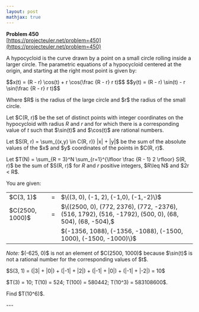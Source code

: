 ```yaml
---
layout: post
mathjax: true
---
```

**Problem 450**  
[https://projecteuler.net/problem=450](https://projecteuler.net/problem=450)

<p>A hypocycloid is the curve drawn by a point on a small circle rolling inside a larger circle. The parametric equations of a hypocycloid centered at the origin, and starting at the right most point is given by:</p>

<p>$$x(t) = (R - r) \cos(t) + r \cos(\frac {R - r} r t)$$
$$y(t) = (R - r) \sin(t) - r \sin(\frac {R - r} r t)$$</p>

<p>Where $R$ is the radius of the large circle and $r$ the radius of the small circle.</p>

<p>Let $C(R, r)$ be the set of distinct points with integer coordinates on the hypocycloid with radius <var>R</var> and <var>r</var> and for which there is a corresponding value of <var>t</var> such that $\sin(t)$ and $\cos(t)$ are rational numbers.</p>
<p>
Let $S(R, r) = \sum_{(x,y) \in C(R, r)} |x| + |y|$ be the sum of the absolute values of the $x$ and $y$ coordinates of the points in $C(R, r)$.</p>

<p>Let $T(N) = \sum_{R = 3}^N \sum_{r=1}^{\lfloor \frac {R - 1} 2 \rfloor} S(R, r)$ be the sum of $S(R, r)$ for <var>R</var> and <var>r</var> positive integers, $R\leq N$  and $2r &lt; R$.</p>

<p>You are given:</p>
<table>
<tr>
<td class="right">$C(3, 1)$</td><td>=</td><td>$\{(3, 0), (-1, 2), (-1,0), (-1,-2)\}$</td>
</tr>
<tr>
<td>$C(2500, 1000)$</td><td>=</td><td>$\{(2500, 0), (772, 2376), (772, -2376), (516, 1792), (516, -1792), (500, 0), (68, 504), (68, -504),$</td>
</tr>
<tr>
<td colspan="2"> </td><td>$(-1356, 1088), (-1356, -1088), (-1500, 1000), (-1500, -1000)\}$</td>
</tr>
</table>

<p><i>Note:</i> $(-625, 0)$ is not an element of $C(2500, 1000)$ because $\sin(t)$ is not a rational number for the corresponding values of $t$.</p>

<p>$S(3, 1) = (|3| + |0|) + (|-1| + |2|) + (|-1| + |0|) + (|-1| + |-2|) = 10$</p>

<p>$T(3) = 10; T(10) = 524; T(100) = 580442; T(10^3) = 583108600$.</p>

<p>Find $T(10^6)$.</p>
---
